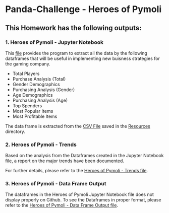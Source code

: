 # Panda-Challenge - Heroes of Pymoli

## **This Homework has the following outputs:**

### **1.  Heroes of Pymoli - Jupyter Notebook**

This [file](https://github.com/cecileung1208/Homework/tree/master/Unit%204%20-%20Panda%20Challenge/Heroes%20of%20Pymoli) provides the program to extract all the data by the following dataframes that will be useful in implementing new buisness strategies for the gaming company.

*    Total Players
*    Purchase Analysis (Total)
*    Gender Demographics
*    Purchasing Analysis (Gender)
*    Age Demographics
*    Purchasing Analysis (Age)
*    Top Spenders
*    Most Popular Items
*    Most Profitable Items

The data frame is extracted from the [CSV File](https://github.com/cecileung1208/Homework/blob/master/Unit%204%20-%20Panda%20Challenge/Heroes%20of%20Pymoli/Resources/HeroesOfPymoli_Purchase_Data.csv) saved in the [Resources](https://github.com/cecileung1208/Homework/tree/master/Unit%204%20-%20Panda%20Challenge/Heroes%20of%20Pymoli/Resources) directory.


### **2.  Heroes of Pymoli - Trends**
Based on the analysis from the Dataframes created in the Jupyter Notebook file, a report on the major trends have been documented.

For further details, please refer to the [Heroes of Pymoli - Trends file](https://github.com/cecileung1208/Homework/blob/master/Unit%204%20-%20Panda%20Challenge/Heroes%20of%20Pymoli/HeroesOfPymoli%20-%20Trends.docx).

### **3.  Heroes of Pymoli - Data Frame Output**

The dataframes in the Heroes of Pymoli Jupyter Notebook file does not display properly on Github.  To see the Dataframes in proper format, please refer to the [Heroes of Pymoli - Data Frame Output file](https://github.com/cecileung1208/Homework/blob/master/Unit%204%20-%20Panda%20Challenge/Heroes%20of%20Pymoli/HeroesOfPymoli%20-%20Dataframe%20Output%20Jupyter%20Notebook.docx).

